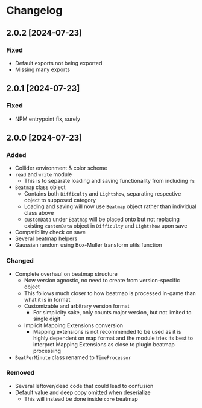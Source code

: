 # Changelog

## 2.0.2 [2024-07-23]

### Fixed

- Default exports not being exported
- Missing many exports

## 2.0.1 [2024-07-23]

### Fixed

- NPM entrypoint fix, surely

## 2.0.0 [2024-07-23]

### Added

- Collider environment & color scheme
- `read` and `write` module
  - This is to separate loading and saving functionality from including `fs`
- `Beatmap` class object
  - Contains both `Difficulty` and `Lightshow`, separating respective object to supposed category
  - Loading and saving will now use `Beatmap` object rather than individual class above
  - `customData` under `Beatmap` will be placed onto but not replacing existing `customData` object
    in `Difficulty` and `Lightshow` upon save
- Compatibility check on save
- Several beatmap helpers
- Gaussian random using Box-Muller transform utils function

### Changed

- Complete overhaul on beatmap structure
  - Now version agnostic, no need to create from version-specific object
  - This follows much closer to how beatmap is processed in-game than what it is in format
  - Customizable and arbitrary version format
    - For simplicity sake, only counts major version, but not limited to single digit
  - Implicit Mapping Extensions conversion
    - Mapping extensions is not recommended to be used as it is highly dependent on map format and
      the module tries its best to interpret Mapping Extensions as close to plugin beatmap
      processing
- `BeatPerMinute` class renamed to `TimeProcessor`

### Removed

- Several leftover/dead code that could lead to confusion
- Default value and deep copy omitted when deserialize
  - This will instead be done inside `core` beatmap

